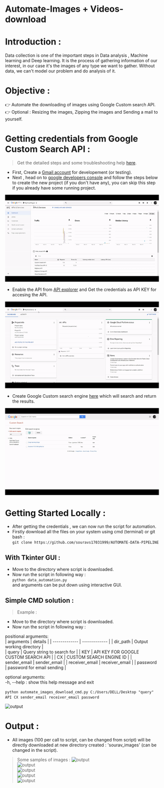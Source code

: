 # Automate-Images + Videos-download

# Introduction :   
Data collection is one of the important steps in Data analysis , Machine learning and Deep learning.
It is the process of gathering information of our interest, in our case it's the images of any type we want to gather.
Without data, we can't model our problem and do analysis of it.  

# Objective :
👉 Automate the downloading of images using Google Custom search API.   
👉 Optional : Resizing the images, Zipping the images and Sending a mail to yourself.    

# Getting credentials from Google Custom Search API :   

> Get the detailed steps and some troubleshooting help [here](https://github.com/souravs17031999/AUTOMATE-DATA-PIPELINE/blob/master/google_api.txt).

* First, Create a [Gmail account](http://gmail.com/) for developement (or testing).
* Next , head on to [google developers console](https://console.developers.google.com/) and follow the steps below to create the new project (if you don't have any), you can skip this step if you already have some running project.     

![api1](/images/API1.gif)      

* Enable the API from [API explorer](https://console.developers.google.com/apis/) and Get the credentials as API KEY for accesing the API.       
 
![api2](/images/API2.gif)    

* Create Google Custom search engine [here](https://cse.google.com/cse/all) which will search and return the results.

![api3](/images/API3.gif)

# Getting Started Locally : 

* After getting the credentials , we can now run the script for automation.  
* Firstly download all the files on your system using cmd (terminal) or git bash :     
```git clone https://github.com/souravs17031999/AUTOMATE-DATA-PIPELINE```   

## With Tkinter GUI : 
* Move to the directory where script is downloaded.    
* Now run the script in following way :  
```python data_automation.py```         
and arguments can be put down using interactive GUI. 


## Simple CMD solution :   

> Example :     
* Move to the directory where script is downloaded.    
* Now run the script in following way :     

positional arguments:   
| arguments  | details |
| ------------- | ------------- |
| dir_path | Output working directory |  
| query | Query string to search for |
| KEY | API KEY FOR GOOGLE CUSTOM SEARCH API |
| CX | CUSTOM SEARCH ENGINE ID  |
| sender_email | sender_email |
| receiver_email | receiver_email |
| password | password for email sending |     

optional arguments:         
  -h, --help  :  show this help message and exit     
  
```python automate_images_download_cmd.py C:/Users/DELL/Desktop "query" API CX sender_email receiver_email password```      

![output](/images/output1.JPG)       

# Output :    
* All images (100 per call to script, can be changed from script) will be directly downloaded at new directory created : 'sourav_images' (can be changed in the script).     
> Some samples of images : 
![output](/images/output5.JPG)         
![output](/images/output6.JPG)         
![output](/images/output2.JPG)         
![output](/images/output3.JPG)    
![output](/images/output4.JPG)          

